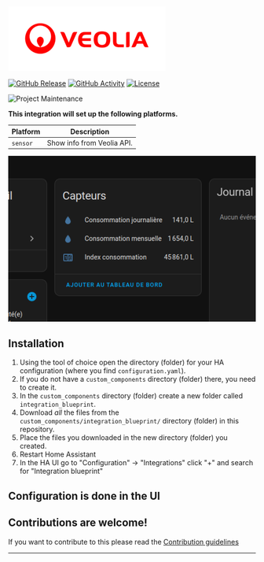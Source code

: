 ![veolialogo][veolialogoimg]

[![GitHub Release][releases-shield]][releases]
[![GitHub Activity][commits-shield]][commits]
[![License][license-shield]](LICENSE)

![Project Maintenance][maintenance-shield]


**This integration will set up the following platforms.**

Platform | Description
-- | --
`sensor` | Show info from Veolia API.

![sensors][sensorsimg]

## Installation

1. Using the tool of choice open the directory (folder) for your HA configuration (where you find `configuration.yaml`).
1. If you do not have a `custom_components` directory (folder) there, you need to create it.
1. In the `custom_components` directory (folder) create a new folder called `integration_blueprint`.
1. Download _all_ the files from the `custom_components/integration_blueprint/` directory (folder) in this repository.
1. Place the files you downloaded in the new directory (folder) you created.
1. Restart Home Assistant
1. In the HA UI go to "Configuration" -> "Integrations" click "+" and search for "Integration blueprint"

## Configuration is done in the UI

<!---->

## Contributions are welcome!

If you want to contribute to this please read the [Contribution guidelines](CONTRIBUTING.md)

***


[commits-shield]: https://img.shields.io/github/commit-activity/y/ludeeus/integration_blueprint.svg?style=for-the-badge
[commits]: https://github.com/Jezza34000/home-assistant-veolia/commits/main
[exampleimg]: example.png
[forum-shield]: https://img.shields.io/badge/community-forum-brightgreen.svg?style=for-the-badge
[license-shield]: https://img.shields.io/github/license/ludeeus/integration_blueprint.svg?style=for-the-badge
[maintenance-shield]: https://img.shields.io/badge/maintainer-%20%40Jezza34000-blue.svg?style=for-the-badge
[releases-shield]: https://img.shields.io/github/release/Jezza34000/integration_blueprint.svg?style=for-the-badge
[releases]: https://github.com/Jezza34000/home-assistant-veolia/releases
[veolialogoimg]: images/veolialogo.png
[sensorsimg]: images/sensors.png
